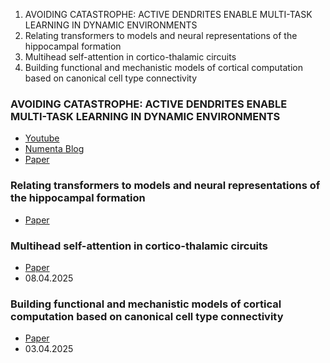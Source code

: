 1. AVOIDING CATASTROPHE: ACTIVE DENDRITES ENABLE MULTI-TASK LEARNING IN DYNAMIC ENVIRONMENTS
2. Relating transformers to models and neural representations of the hippocampal formation
3. Multihead self-attention in cortico-thalamic circuits
4. Building functional and mechanistic models of cortical computation based on canonical cell type connectivity

### AVOIDING CATASTROPHE: ACTIVE DENDRITES ENABLE MULTI-TASK LEARNING IN DYNAMIC ENVIRONMENTS
* [Youtube](https://www.youtube.com/watch?v=O_dJ31T01i8)
* [Numenta Blog](https://www.numenta.com/blog/2021/11/08/can-active-dendrites-mitigate-catastrophic-forgetting/)
* [Paper](https://arxiv.org/abs/2201.00042)

### Relating transformers to models and neural representations of the hippocampal formation
* [Paper](https://arxiv.org/abs/2112.04035)

### Multihead self-attention in cortico-thalamic circuits
* [Paper](https://arxiv.org/abs/2504.06354)
* 08.04.2025

### Building functional and mechanistic models of cortical computation based on canonical cell type connectivity
* [Paper](https://arxiv.org/abs/2504.03031)
* 03.04.2025
